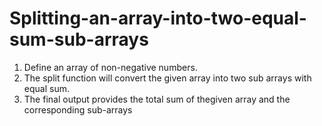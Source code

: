 # Splitting-an-array-into-two-equal-sum-sub-arrays

1. Define an array of non-negative numbers.
2. The split function will convert the given array into two sub arrays with equal sum.
3. The final output provides the total sum of thegiven array and the corresponding sub-arrays
